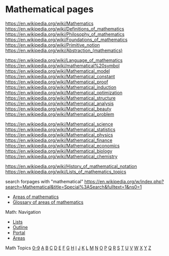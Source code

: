 # Mathematical pages


https://en.wikipedia.org/wiki/Mathematics
https://en.wikipedia.org/wiki/Definitions_of_mathematics
https://en.wikipedia.org/wiki/Philosophy_of_mathematics
https://en.wikipedia.org/wiki/Foundations_of_mathematics
https://en.wikipedia.org/wiki/Primitive_notion
https://en.wikipedia.org/wiki/Abstraction_(mathematics)

https://en.wikipedia.org/wiki/Language_of_mathematics
https://en.wikipedia.org/wiki/mathematical%20symbol
https://en.wikipedia.org/wiki/Mathematical_model
https://en.wikipedia.org/wiki/Mathematical_constant
https://en.wikipedia.org/wiki/Mathematical_proof
https://en.wikipedia.org/wiki/Mathematical_induction
https://en.wikipedia.org/wiki/Mathematical_optimization
https://en.wikipedia.org/wiki/Mathematical_structure
https://en.wikipedia.org/wiki/Mathematical_analysis
https://en.wikipedia.org/wiki/Mathematical_beauty
https://en.wikipedia.org/wiki/Mathematical_problem

https://en.wikipedia.org/wiki/Mathematical_science
https://en.wikipedia.org/wiki/Mathematical_statistics
https://en.wikipedia.org/wiki/Mathematical_physics
https://en.wikipedia.org/wiki/Mathematical_finance
https://en.wikipedia.org/wiki/Mathematical_economics
https://en.wikipedia.org/wiki/Mathematical_biology
https://en.wikipedia.org/wiki/Mathematical_chemistry

https://en.wikipedia.org/wiki/History_of_mathematical_notation
https://en.wikipedia.org/wiki/Lists_of_mathematics_topics

search forpages with "mathematical"
https://en.wikipedia.org/w/index.php?search=Mathematical&title=Special%3ASearch&fulltext=1&ns0=1


* [Areas of mathematics](https://en.wikipedia.org/wiki/Areas_of_mathematics)
* [Glossary of areas of mathematics](https://en.wikipedia.org/wiki/Glossary_of_areas_of_mathematics)


Math: Navigation
* [Lists](https://en.wikipedia.org/wiki/Lists_of_mathematics_topics)
* [Outline](https://en.wikipedia.org/wiki/Outline_of_mathematics)
* [Portal](https://en.wikipedia.org/wiki/Portal:Mathematics)
* [Areas](https://en.wikipedia.org/wiki/Areas_of_mathematics)

Math Topics
[0-9](https://en.wikipedia.org/wiki/Wikipedia:WikiProject_Mathematics/List_of_mathematics_articles_(0%E2%80%939))
[A](https://en.wikipedia.org/wiki/Wikipedia:WikiProject_Mathematics/List_of_mathematics_articles_(A))
[B](https://en.wikipedia.org/wiki/Wikipedia:WikiProject_Mathematics/List_of_mathematics_articles_(B))
[C](https://en.wikipedia.org/wiki/Wikipedia:WikiProject_Mathematics/List_of_mathematics_articles_(C))
[D](https://en.wikipedia.org/wiki/Wikipedia:WikiProject_Mathematics/List_of_mathematics_articles_(D))
[E](https://en.wikipedia.org/wiki/Wikipedia:WikiProject_Mathematics/List_of_mathematics_articles_(E))
[F](https://en.wikipedia.org/wiki/Wikipedia:WikiProject_Mathematics/List_of_mathematics_articles_(F))
[G](https://en.wikipedia.org/wiki/Wikipedia:WikiProject_Mathematics/List_of_mathematics_articles_(G))
[H](https://en.wikipedia.org/wiki/Wikipedia:WikiProject_Mathematics/List_of_mathematics_articles_(H))
[I](https://en.wikipedia.org/wiki/Wikipedia:WikiProject_Mathematics/List_of_mathematics_articles_(I))
[J](https://en.wikipedia.org/wiki/Wikipedia:WikiProject_Mathematics/List_of_mathematics_articles_(J))
[K](https://en.wikipedia.org/wiki/Wikipedia:WikiProject_Mathematics/List_of_mathematics_articles_(K))
[L](https://en.wikipedia.org/wiki/Wikipedia:WikiProject_Mathematics/List_of_mathematics_articles_(L))
[M](https://en.wikipedia.org/wiki/Wikipedia:WikiProject_Mathematics/List_of_mathematics_articles_(M))
[N](https://en.wikipedia.org/wiki/Wikipedia:WikiProject_Mathematics/List_of_mathematics_articles_(N))
[O](https://en.wikipedia.org/wiki/Wikipedia:WikiProject_Mathematics/List_of_mathematics_articles_(O))
[P](https://en.wikipedia.org/wiki/Wikipedia:WikiProject_Mathematics/List_of_mathematics_articles_(P))
[Q](https://en.wikipedia.org/wiki/Wikipedia:WikiProject_Mathematics/List_of_mathematics_articles_(Q))
[R](https://en.wikipedia.org/wiki/Wikipedia:WikiProject_Mathematics/List_of_mathematics_articles_(R))
[S](https://en.wikipedia.org/wiki/Wikipedia:WikiProject_Mathematics/List_of_mathematics_articles_(S))
[T](https://en.wikipedia.org/wiki/Wikipedia:WikiProject_Mathematics/List_of_mathematics_articles_(T))
[U](https://en.wikipedia.org/wiki/Wikipedia:WikiProject_Mathematics/List_of_mathematics_articles_(U))
[V](https://en.wikipedia.org/wiki/Wikipedia:WikiProject_Mathematics/List_of_mathematics_articles_(V))
[W](https://en.wikipedia.org/wiki/Wikipedia:WikiProject_Mathematics/List_of_mathematics_articles_(W))
[X](https://en.wikipedia.org/wiki/Wikipedia:WikiProject_Mathematics/List_of_mathematics_articles_(X))
[Y](https://en.wikipedia.org/wiki/Wikipedia:WikiProject_Mathematics/List_of_mathematics_articles_(Y))
[Z](https://en.wikipedia.org/wiki/Wikipedia:WikiProject_Mathematics/List_of_mathematics_articles_(Z))

